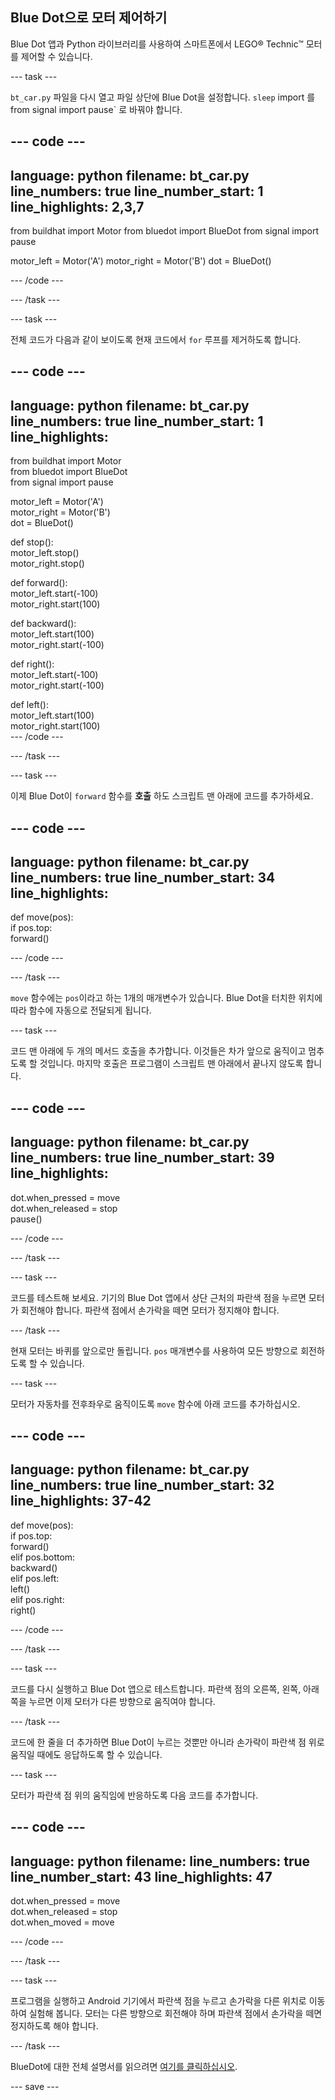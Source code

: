 ## Blue Dot으로 모터 제어하기

Blue Dot 앱과 Python 라이브러리를 사용하여 스마트폰에서 LEGO® Technic™ 모터를 제어할 수 있습니다.

--- task ---

`bt_car.py` 파일을 다시 열고 파일 상단에 Blue Dot을 설정합니다. `sleep` import 를 </code>from signal import pause` 로 바꿔야 합니다.</p>

--- code ---
---
language: python
filename: bt_car.py
line_numbers: true
line_number_start: 1
line_highlights: 2,3,7
---

from buildhat import Motor
from bluedot import BlueDot
from signal import pause

motor_left = Motor('A')
motor_right = Motor('B')
dot = BlueDot() 

--- /code ---

--- /task ---

--- task ---

전체 코드가 다음과 같이 보이도록 현재 코드에서 `for` 루프를 제거하도록 합니다.

--- code ---
---
language: python 
filename: bt_car.py 
line_numbers: true 
line_number_start: 1
line_highlights:
---

from buildhat import Motor    
from bluedot import BlueDot     
from signal import pause

motor_left = Motor('A')     
motor_right = Motor('B')     
dot = BlueDot()


def stop():     
    motor_left.stop()     
    motor_right.stop()


def forward():     
    motor_left.start(-100)     
    motor_right.start(100)


def backward():     
    motor_left.start(100)     
    motor_right.start(-100)


def right():     
    motor_left.start(-100)     
    motor_right.start(-100)


def left():     
    motor_left.start(100)     
    motor_right.start(100)     
--- /code ---

--- /task ---

--- task ---

이제 Blue Dot이 `forward` 함수를 **호출** 하도 스크립트 맨 아래에 코드를 추가하세요.

--- code ---
---
language: python 
filename: bt_car.py 
line_numbers: true 
line_number_start: 34
line_highlights:
---

def move(pos):     
    if pos.top:     
        forward()

--- /code ---

--- /task ---

`move` 함수에는 `pos`이라고 하는 1개의 매개변수가 있습니다. Blue Dot을 터치한 위치에 따라 함수에 자동으로 전달되게 됩니다.

--- task ---

코드 맨 아래에 두 개의 메서드 호출을 추가합니다. 이것들은 차가 앞으로 움직이고 멈추도록 할 것입니다. 마지막 호출은 프로그램이 스크립트 맨 아래에서 끝나지 않도록 합니다.

--- code ---
---
language: python 
filename: bt_car.py 
line_numbers: true 
line_number_start: 39
line_highlights:
---

dot.when_pressed = move    
dot.when_released = stop   
pause()

--- /code ---

--- /task ---

--- task ---

코드를 테스트해 보세요. 기기의 Blue Dot 앱에서 상단 근처의 파란색 점을 누르면 모터가 회전해야 합니다. 파란색 점에서 손가락을 떼면 모터가 정지해야 합니다.

--- /task ---

현재 모터는 바퀴를 앞으로만 돌립니다. `pos` 매개변수를 사용하여 모든 방향으로 회전하도록 할 수 있습니다.

--- task ---

모터가 자동차를 전후좌우로 움직이도록 `move` 함수에 아래 코드를 추가하십시오.

--- code ---
---
language: python 
filename: bt_car.py 
line_numbers: true 
line_number_start: 32
line_highlights: 37-42
---


def move(pos):    
    if pos.top:    
        forward()    
    elif pos.bottom:    
        backward()    
    elif pos.left:    
        left()     
    elif pos.right:    
        right()


--- /code ---

--- /task ---

--- task ---

코드를 다시 실행하고 Blue Dot 앱으로 테스트합니다. 파란색 점의 오른쪽, 왼쪽, 아래쪽을 누르면 이제 모터가 다른 방향으로 움직여야 합니다.

--- /task ---

코드에 한 줄을 더 추가하면 Blue Dot이 누르는 것뿐만 아니라 손가락이 파란색 점 위로 움직일 때에도 응답하도록 할 수 있습니다.

--- task ---

모터가 파란색 점 위의 움직임에 반응하도록 다음 코드를 추가합니다.

--- code ---
---
language: python 
filename: 
line_numbers: true 
line_number_start: 43
line_highlights: 47
---


dot.when_pressed = move    
dot.when_released = stop    
dot.when_moved = move

--- /code ---

--- /task ---

--- task ---

프로그램을 실행하고 Android 기기에서 파란색 점을 누르고 손가락을 다른 위치로 이동하여 실험해 봅니다. 모터는 다른 방향으로 회전해야 하며 파란색 점에서 손가락을 떼면 정지하도록 해야 합니다.

--- /task ---

BlueDot에 대한 전체 설명서를 읽으려면 [여기를 클릭하십시오](https://bluedot.readthedocs.io/ko-KR/latest/).

--- save ---
